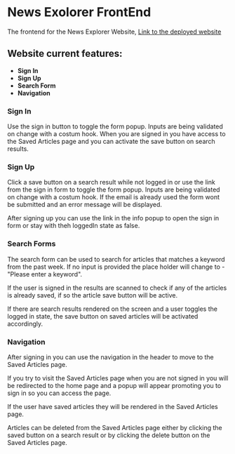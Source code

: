 # News Exolorer FrontEnd

The frontend for the News Explorer Website, [Link to the deployed website](https://www.yaniv-news-app.students.nomoreparties.sbs)

## Website current features:

* **Sign In**
* **Sign Up**
* **Search Form**
* **Navigation**

### Sign In

Use the sign in button to toggle the form popup. Inputs are being validated on change with a costum hook.
When you are signed in you have access to the Saved Articles page and you can activate the save button on search results.

### Sign Up

Click a save button on a search result while not logged in or use the link from the sign in form to toggle the form popup. Inputs are being validated on change with a costum hook. If the email is already used the form wont be submitted and an error message will be displayed.

After signing up you can use the link in the info popup to open the sign in form or stay with theh loggedIn state as false.

### Search Forms

The search form can be used to search for articles that matches a keyword from the past week. If no input is provided the place holder will change to - "Please enter a keyword".

If the user is signed in the results are scanned to check if any of the articles is already saved, if so the article save button will be active.

If there are search results rendered on the screen and a user toggles the logged in state, the save button on saved articles will be activated accordingly.

### Navigation

After signing in you can use the navigation in the header to move to the Saved Articles page.

If you try to visit the Saved Articles page when you are not signed in you will be redirected to the home page and a popup will appear promoting you to sign in so you can access the page.

If the user have saved articles they will be rendered in the Saved Articles page.

Articles can be deleted from the Saved Articles page either by clicking the saved button on a search result or by clicking the delete button on the Saved Articles page.
